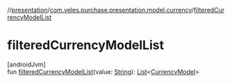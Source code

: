 //[presentation](../../index.md)/[com.veles.purchase.presentation.model.currency](index.md)/[filteredCurrencyModelList](filtered-currency-model-list.md)

# filteredCurrencyModelList

[androidJvm]\
fun [filteredCurrencyModelList](filtered-currency-model-list.md)(value: [String](https://kotlinlang.org/api/latest/jvm/stdlib/kotlin/-string/index.html)): [List](https://kotlinlang.org/api/latest/jvm/stdlib/kotlin.collections/-list/index.html)&lt;[CurrencyModel](-currency-model/index.md)&gt;
